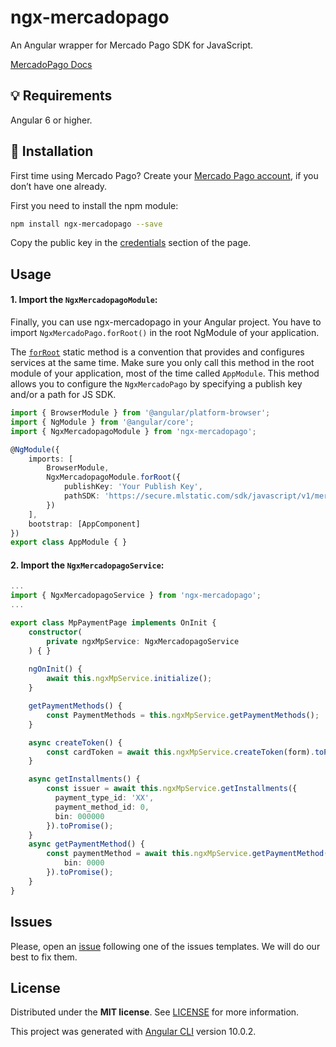 # ngx-mercadopago

An Angular wrapper for Mercado Pago SDK for JavaScript.

[MercadoPago Docs](https://www.mercadopago.com.ar/developers/es/guides/sdks/official/js)

## 💡 Requirements

Angular 6 or higher.

## 📲 Installation 

First time using Mercado Pago? Create your [Mercado Pago account](https://www.mercadopago.com), if you don’t have one already.

First you need to install the npm module:

```sh
npm install ngx-mercadopago --save
```

Copy the public key in the [credentials](https://www.mercadopago.com.ar/developers/panel/credentials) section of the page.



## Usage

#### 1. Import the `NgxMercadopagoModule`:

Finally, you can use ngx-mercadopago in your Angular project. You have to import `NgxMercadoPago.forRoot()` in the root NgModule of your application.

The [`forRoot`](https://angular.io/api/router/RouterModule#forroot) static method is a convention that provides and configures services at the same time.
Make sure you only call this method in the root module of your application, most of the time called `AppModule`.
This method allows you to configure the `NgxMercadoPago` by specifying a publish key and/or a path for JS SDK.

```ts
import { BrowserModule } from '@angular/platform-browser';
import { NgModule } from '@angular/core';
import { NgxMercadopagoModule } from 'ngx-mercadopago';

@NgModule({
    imports: [
        BrowserModule,
        NgxMercadopagoModule.forRoot({
            publishKey: 'Your Publish Key',
            pathSDK: 'https://secure.mlstatic.com/sdk/javascript/v1/mercadopago.js'
        })
    ],
    bootstrap: [AppComponent]
})
export class AppModule { }
```

#### 2. Import the `NgxMercadopagoService`:
```ts
...
import { NgxMercadopagoService } from 'ngx-mercadopago';
...

export class MpPaymentPage implements OnInit {
    constructor(
        private ngxMpService: NgxMercadopagoService
    ) { }
    
    ngOnInit() {
        await this.ngxMpService.initialize();
    }

    getPaymentMethods() {
        const PaymentMethods = this.ngxMpService.getPaymentMethods();
    }

    async createToken() {
        const cardToken = await this.ngxMpService.createToken(form).toPromise();
    }

    async getInstallments() {
        const issuer = await this.ngxMpService.getInstallments({
          payment_type_id: 'XX',
          payment_method_id: 0,
          bin: 000000
        }).toPromise();
    }
    async getPaymentMethod() {
        const paymentMethod = await this.ngxMpService.getPaymentMethod({
            bin: 0000 
        }).toPromise();
    }
}
```

## Issues

Please, open an [issue](https://github.com/gabfiocchi/ngx-mercadopago/issues) following one of the issues templates. We will do our best to fix them.

## License

Distributed under the **MIT license**. See [LICENSE](https://github.com/gabfiocchi/ngx-mercadopago/blob/master/LICENSE) for more information.


This project was generated with [Angular CLI](https://github.com/angular/angular-cli) version 10.0.2.
